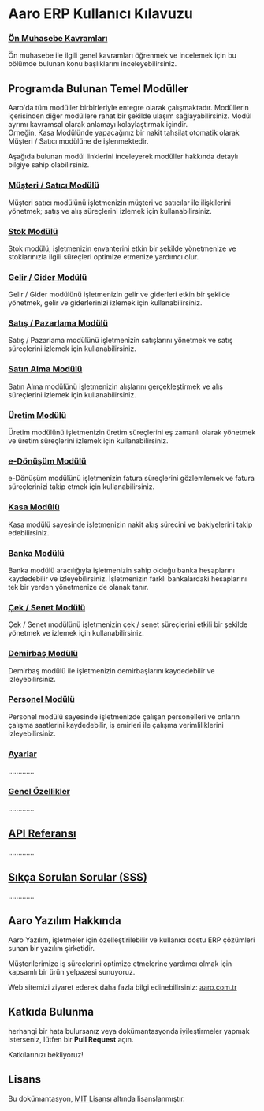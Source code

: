 # Aaro ERP Kullanıcı Kılavuzu

### [Ön Muhasebe Kavramları](/OnMuhasebeGiris/Icindekiler.md)
Ön muhasebe ile ilgili genel kavramları öğrenmek ve incelemek için bu bölümde bulunan konu başlıklarını inceleyebilirsiniz.



## Programda Bulunan Temel Modüller

Aaro'da tüm modüller birbirleriyle entegre olarak çalışmaktadır. Modüllerin içerisinden diğer modüllere rahat bir şekilde ulaşım sağlayabilirsiniz. Modül ayrımı kavramsal olarak anlamayı kolaylaştırmak içindir.   
Örneğin, Kasa Modülünde yapacağınız bir nakit tahsilat otomatik olarak Müşteri / Satıcı modülüne de işlenmektedir.

Aşağıda bulunan modül linklerini inceleyerek modüller hakkında detaylı bilgiye sahip olabilirsiniz.


### [Müşteri / Satıcı Modülü](/MusteriSatici/Icindekiler.md)

Müşteri satıcı modülünü işletmenizin müşteri ve satıcılar ile ilişkilerini yönetmek; satış ve alış süreçlerini izlemek için kullanabilirsiniz. 

### [Stok Modülü](/Stok/Icindekiler.md)

Stok modülü, işletmenizin envanterini etkin bir şekilde yönetmenize ve stoklarınızla ilgili süreçleri optimize etmenize yardımcı olur.

### [Gelir / Gider Modülü](/GelirGider/Icindekiler.md)

Gelir / Gider modülünü işletmenizin gelir ve giderleri etkin bir şekilde yönetmek, gelir ve giderlerinizi izlemek için kullanabilirsiniz.

### [Satış / Pazarlama Modülü](/SatisPazarlama/Icindekiler.md)

Satış / Pazarlama modülünü işletmenizin satışlarını yönetmek ve satış süreçlerini izlemek için kullanabilirsiniz. 

### [Satın Alma Modülü](/SatinAlma/Icindekiler.md)

Satın Alma modülünü işletmenizin alışlarını gerçekleştirmek ve alış süreçlerini izlemek için kullanabilirsiniz. 

### [Üretim Modülü](/Uretim/Icindekiler.md)

Üretim modülünü işletmenizin üretim süreçlerini eş zamanlı olarak yönetmek ve üretim süreçlerini izlemek için kullanabilirsiniz. 

### [e-Dönüşüm Modülü](/E-Donusum/Icindekiler.md)

e-Dönüşüm modülünü işletmenizin fatura süreçlerini gözlemlemek ve fatura süreçlerinizi takip etmek için kullanabilirsiniz.

### [Kasa Modülü](/Kasa/Icindekiler.md)

Kasa modülü sayesinde işletmenizin nakit akış sürecini ve bakiyelerini takip edebilirsiniz. 

### [Banka Modülü](/Banka/Icindekiler.md)

Banka modülü aracılığıyla işletmenizin sahip olduğu banka hesaplarını kaydedebilir ve izleyebilirsiniz. İşletmenizin farklı bankalardaki hesaplarını tek bir yerden yönetmenize de olanak tanır.

### [Çek / Senet Modülü](/CekSenet/Icindekiler.md)

Çek / Senet modülünü işletmenizin çek / senet süreçlerini etkili bir şekilde yönetmek ve izlemek için kullanabilirsiniz. 

### [Demirbaş Modülü](/Demirbas/Icindekiler.md)

Demirbaş modülü ile işletmenizin demirbaşlarını kaydedebilir ve izleyebilirsiniz.

### [Personel Modülü](/Personel/Icindekiler.md)

Personel modülü sayesinde işletmenizde çalışan personelleri ve onların çalışma saatlerini kaydedebilir, iş emirleri ile çalışma verimliliklerini izleyebilirsiniz.

### [Ayarlar](/Ayarlar/Icindekiler.md)

.............

### [Genel Özellikler](/GenelOzellikler/Icindekiler.md)

.............

## [API Referansı](/API/Icindekiler.md)

.............

## [Sıkça Sorulan Sorular (SSS)](sss.md)

.............


## Aaro Yazılım Hakkında

Aaro Yazılım, işletmeler için özelleştirilebilir ve kullanıcı dostu ERP çözümleri sunan bir yazılım şirketidir.

Müşterilerimize iş süreçlerini optimize etmelerine yardımcı olmak için kapsamlı bir ürün yelpazesi sunuyoruz.

Web sitemizi ziyaret ederek daha fazla bilgi edinebilirsiniz: 
[aaro.com.tr](https://www.aaro.com.tr)

## Katkıda Bulunma

herhangi bir hata bulursanız veya dokümantasyonda iyileştirmeler yapmak isterseniz, lütfen bir **Pull Request** açın. 

Katkılarınızı bekliyoruz!

## Lisans

Bu dokümantasyon, [MIT Lisansı](LICENSE) altında lisanslanmıştır.
